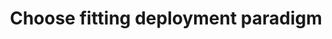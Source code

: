 ---
layout: tactic
title:  "Choose fitting deployment paradigm"
tags:   deployments cloud-principles
t-sort: "Awesome Tactic"
t-type: "Architectural Tactic"
categories: resource-adaptation
t-description: "The currently most prominent deployment paradigms are VM, container, and serverless architectures. Choosing the fitting paradigm for the workload will optimize the performance. There is no one-size-fits-all solution regarding choosing the fitting deployment paradigm. A serverless architecture ensures that services are automatically shut off when they are finished. Moreover, when using a serverless architecture the service utilization is much lower compared to using a VM as the overhead is much smaller. This is expected to have a positive effect on the energy consumption. A possible negative effect of a serverless architecture on energy efficiency occurs in the scenario where the service is frequently called but not constantly on. Starting the service up and down could consume relatively more energy compared to spinning one VM that is constantly on and frequently called. Little research has been conducted on the effect of the deployment paradigms on energy consumption."
t-participant: "Cloud consumer"
t-artifact: "Cloud deployments (abstract)"
t-context: "VM versus serverless"
t-feature: "Deployment paradigm"
t-intent: "Selecting the best-fitting deployment paradigm to optimize performance and cost"
t-targetQA: "Performance"
t-relatedQA: "Cost-efficiency, energy-efficiency"
t-measuredimpact: "When organizations decide to migrate their software to the public cloud, cloud consumers need to decide upfront which deployment paradigm to embed as it is costly and time-consuming to change the deployment paradigm after launching the application. Hence, with this analysis, we aim to support cloud consumers in choosing the fitting deployment paradigm. We designed an experiment to measure the impact of the deployment paradigm on the energy consumption. Due to time constraints, the experiment could not be executed successfully. We refer the reader to section 7.2.3 and 7.2.4 of the source for further reading."
t-source: "Master Thesis “Architectural Tactics to Optimize Software for Energy Efficiency in the Public Cloud” by Sophie Vos"
t-source-doi: "NA"
t-diagram: "model-choose_fitting_deployment_paradigm.png"
---